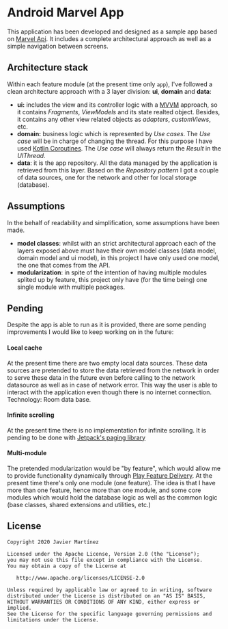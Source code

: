 # Android Marvel App

This application has been developed and designed as a sample app based on [Marvel Api](https://developer.marvel.com/). It includes a complete architectural approach as well as a simple navigation between screens.

## Architecture stack

Within each feature module (at the present time only `app`), I've followed a clean architecture approach with a 3 layer division: **ui**, **domain** and **data**:

- **ui:** includes the view and its controller logic with a [MVVM](https://developer.android.com/jetpack/guide?hl=es-419) approach, so it contains *Fragments*, *ViewModels* and its state realted object. Besides, it contains any other view related objects as _adapters_, _customViews_, etc.
- **domain:** business logic which is represented by _Use cases_. The _Use case_ will be in charge of changing the thread. For this purpose I have used [Kotlin Coroutines](https://kotlinlang.org/docs/reference/coroutines-overview.html). The _Use case_ will always return the _Result_ in the _UIThread_.
- **data**: it is the app repository. All the data managed by the application is retrieved from this layer. Based on the _Repository pattern_ I got a couple of data sources, one for the network and other for local storage (database).

## Assumptions

In the behalf of readability and simplification, some assumptions have been made.

- **model classes**: whilst with an strict architectural approach each of the layers exposed above must have their own model classes (data model, domain model and ui model), in this project I have only used one model, the one that comes from the API.
- **modularization**: in spite of the intention of having multiple modules splited up by feature, this project only have (for the time being) one single module with multiple packages.

## Pending

Despite the app is able to run as it is provided, there are some pending improvements I would like to keep working on in the future:

#### Local cache

At the present time there are two empty local data sources. These data sources are pretended to store the data retrieved from the network in order to serve these data in the future even before calling to the network datasource as well as in case of network error. This way the user is able to interact with the application even though there is no internet connection. Technology: Room data base.

#### Infinite scrolling

At the present time there is no implementation for infinite scrolling. It is pending to be done with [Jetpack's paging library](https://developer.android.com/topic/libraries/architecture/paging)

#### Multi-module

The pretended modularization would be "by feature", which would allow me to provide functionality dynamically through [Play Feature Delivery](https://developer.android.com/guide/app-bundle/play-feature-delivery). At the present time there's only one module (one feature). The idea is that I have more than one feature, hence more than one module, and some core modules which would hold the database logic as well as the common logic (base classes, shared extensions and utilities, etc.)

## License

    Copyright 2020 Javier Martínez

    Licensed under the Apache License, Version 2.0 (the "License");
    you may not use this file except in compliance with the License.
    You may obtain a copy of the License at

       http://www.apache.org/licenses/LICENSE-2.0

    Unless required by applicable law or agreed to in writing, software
    distributed under the License is distributed on an "AS IS" BASIS,
    WITHOUT WARRANTIES OR CONDITIONS OF ANY KIND, either express or implied.
    See the License for the specific language governing permissions and
    limitations under the License.


